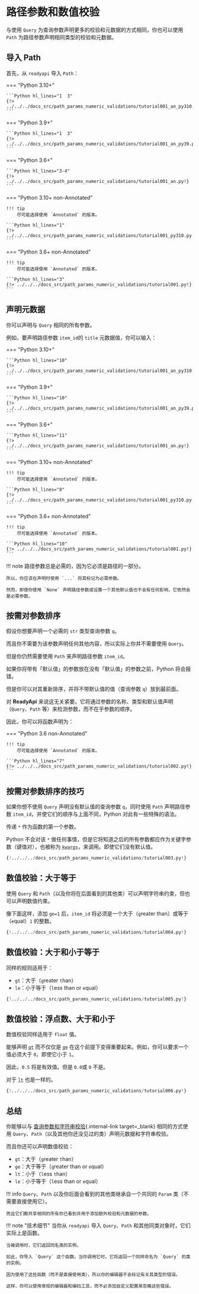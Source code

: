 # 路径参数和数值校验

与使用 `Query` 为查询参数声明更多的校验和元数据的方式相同，你也可以使用 `Path` 为路径参数声明相同类型的校验和元数据。

## 导入 Path

首先，从 `readyapi` 导入 `Path`：

=== "Python 3.10+"

    ```Python hl_lines="1  3"
    {!> ../../../docs_src/path_params_numeric_validations/tutorial001_an_py310.py!}
    ```

=== "Python 3.9+"

    ```Python hl_lines="1  3"
    {!> ../../../docs_src/path_params_numeric_validations/tutorial001_an_py39.py!}
    ```

=== "Python 3.6+"

    ```Python hl_lines="3-4"
    {!> ../../../docs_src/path_params_numeric_validations/tutorial001_an.py!}
    ```

=== "Python 3.10+ non-Annotated"

    !!! tip
        尽可能选择使用 `Annotated` 的版本。

    ```Python hl_lines="1"
    {!> ../../../docs_src/path_params_numeric_validations/tutorial001_py310.py!}
    ```

=== "Python 3.6+ non-Annotated"

    !!! tip
        尽可能选择使用 `Annotated` 的版本。

    ```Python hl_lines="3"
    {!> ../../../docs_src/path_params_numeric_validations/tutorial001.py!}
    ```

## 声明元数据

你可以声明与 `Query` 相同的所有参数。

例如，要声明路径参数 `item_id`的 `title` 元数据值，你可以输入：

=== "Python 3.10+"

    ```Python hl_lines="10"
    {!> ../../../docs_src/path_params_numeric_validations/tutorial001_an_py310.py!}
    ```

=== "Python 3.9+"

    ```Python hl_lines="10"
    {!> ../../../docs_src/path_params_numeric_validations/tutorial001_an_py39.py!}
    ```

=== "Python 3.6+"

    ```Python hl_lines="11"
    {!> ../../../docs_src/path_params_numeric_validations/tutorial001_an.py!}
    ```

=== "Python 3.10+ non-Annotated"

    !!! tip
        尽可能选择使用 `Annotated` 的版本。

    ```Python hl_lines="8"
    {!> ../../../docs_src/path_params_numeric_validations/tutorial001_py310.py!}
    ```

=== "Python 3.6+ non-Annotated"

    !!! tip
        尽可能选择使用 `Annotated` 的版本。

    ```Python hl_lines="10"
    {!> ../../../docs_src/path_params_numeric_validations/tutorial001.py!}
    ```

!!! note
    路径参数总是必需的，因为它必须是路径的一部分。

    所以，你应该在声明时使用 `...` 将其标记为必需参数。

    然而，即使你使用 `None` 声明路径参数或设置一个其他默认值也不会有任何影响，它依然会是必需参数。

## 按需对参数排序

假设你想要声明一个必需的 `str` 类型查询参数 `q`。

而且你不需要为该参数声明任何其他内容，所以实际上你并不需要使用 `Query`。

但是你仍然需要使用 `Path` 来声明路径参数 `item_id`。

如果你将带有「默认值」的参数放在没有「默认值」的参数之前，Python 将会报错。

但是你可以对其重新排序，并将不带默认值的值（查询参数 `q`）放到最前面。

对 **ReadyApi** 来说这无关紧要。它将通过参数的名称、类型和默认值声明（`Query`、`Path` 等）来检测参数，而不在乎参数的顺序。

因此，你可以将函数声明为：

=== "Python 3.6 non-Annotated"

    !!! tip
        尽可能选择使用 `Annotated` 的版本。

    ```Python hl_lines="7"
    {!> ../../../docs_src/path_params_numeric_validations/tutorial002.py!}
    ```

## 按需对参数排序的技巧

如果你想不使用 `Query` 声明没有默认值的查询参数 `q`，同时使用 `Path` 声明路径参数 `item_id`，并使它们的顺序与上面不同，Python 对此有一些特殊的语法。

传递 `*` 作为函数的第一个参数。

Python 不会对该 `*` 做任何事情，但是它将知道之后的所有参数都应作为关键字参数（键值对），也被称为 <abbr title="来自：K-ey W-ord Arg-uments"><code>kwargs</code></abbr>，来调用。即使它们没有默认值。

```Python hl_lines="7"
{!../../../docs_src/path_params_numeric_validations/tutorial003.py!}
```

## 数值校验：大于等于

使用 `Query` 和 `Path`（以及你将在后面看到的其他类）可以声明字符串约束，但也可以声明数值约束。

像下面这样，添加 `ge=1` 后，`item_id` 将必须是一个大于（`g`reater than）或等于（`e`qual）`1` 的整数。

```Python hl_lines="8"
{!../../../docs_src/path_params_numeric_validations/tutorial004.py!}
```

## 数值校验：大于和小于等于

同样的规则适用于：

* `gt`：大于（`g`reater `t`han）
* `le`：小于等于（`l`ess than or `e`qual）

```Python hl_lines="9"
{!../../../docs_src/path_params_numeric_validations/tutorial005.py!}
```

## 数值校验：浮点数、大于和小于

数值校验同样适用于 `float` 值。

能够声明 <abbr title="大于"><code>gt</code></abbr> 而不仅仅是 <abbr title="大于等于"><code>ge</code></abbr> 在这个前提下变得重要起来。例如，你可以要求一个值必须大于 `0`，即使它小于 `1`。

因此，`0.5` 将是有效值。但是 `0.0`或 `0` 不是。

对于 <abbr title="less than"><code>lt</code></abbr> 也是一样的。

```Python hl_lines="11"
{!../../../docs_src/path_params_numeric_validations/tutorial006.py!}
```

## 总结

你能够以与 [查询参数和字符串校验](query-params-str-validations.md){.internal-link target=_blank} 相同的方式使用 `Query`、`Path`（以及其他你还没见过的类）声明元数据和字符串校验。

而且你还可以声明数值校验：

* `gt`：大于（`g`reater `t`han）
* `ge`：大于等于（`g`reater than or `e`qual）
* `lt`：小于（`l`ess `t`han）
* `le`：小于等于（`l`ess than or `e`qual）

!!! info
    `Query`、`Path` 以及你后面会看到的其他类继承自一个共同的 `Param` 类（不需要直接使用它）。

    而且它们都共享相同的所有你已看到并用于添加额外校验和元数据的参数。

!!! note "技术细节"
    当你从 `readyapi` 导入 `Query`、`Path` 和其他同类对象时，它们实际上是函数。

    当被调用时，它们返回同名类的实例。

    如此，你导入 `Query` 这个函数。当你调用它时，它将返回一个同样命名为 `Query` 的类的实例。

    因为使用了这些函数（而不是直接使用类），所以你的编辑器不会标记有关其类型的错误。

    这样，你可以使用常规的编辑器和编码工具，而不必添加自定义配置来忽略这些错误。
